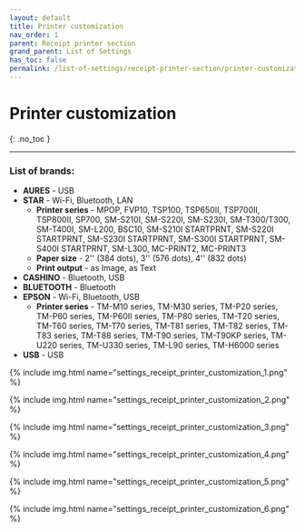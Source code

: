 ```yaml
---
layout: default
title: Printer customization
nav_order: 1
parent: Receipt printer section
grand_parent: List of Settings
has_toc: false
permalink: /list-of-settings/receipt-printer-section/printer-customization
---
```


# Printer customization
{: .no_toc }

---

### List of brands:
- **AURES** - USB
- **STAR** - Wi-Fi, Bluetooth, LAN
	- **Printer series** - MPOP, FVP10, TSP100, TSP650II, TSP700II, TSP800II, SP700, SM-S210I, SM-S220I, SM-S230I, SM-T300/T300, SM-T400I, SM-L200, BSC10, SM-S210I STARTPRNT, SM-S220I STARTPRNT, SM-S230I STARTPRNT, SM-S300I STARTPRNT, SM-S400I STARTPRNT, SM-L300, MC-PRINT2, MC-PRINT3
	- **Paper size** - 2'' (384 dots), 3'' (576 dots), 4'' (832 dots)
	- **Print output** - as Image, as Text
- **CASHINO** - Bluetooth, USB
- **BLUETOOTH** - Bluetooth
- **EPSON** - Wi-Fi, Bluetooth, USB
	- **Printer series** - TM-M10 series, TM-M30 series, TM-P20 series, TM-P60 series, TM-P60II series, TM-P80 series, TM-T20 series, TM-T60 series, TM-T70 series, TM-T81 series, TM-T82 series, TM-T83 series, TM-T88 series, TM-T90 series, TM-T90KP series, TM-U220 series, TM-U330 series, TM-L90 series, TM-H6000 series
- **USB** - USB

{% include img.html name="settings_receipt_printer_customization_1.png" %}

{% include img.html name="settings_receipt_printer_customization_2.png" %}

{% include img.html name="settings_receipt_printer_customization_3.png" %}

{% include img.html name="settings_receipt_printer_customization_4.png" %}

{% include img.html name="settings_receipt_printer_customization_5.png" %}

{% include img.html name="settings_receipt_printer_customization_6.png" %}
